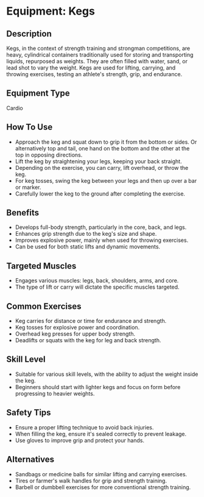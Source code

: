 # Equipment: Kegs

## Description
 Kegs, in the context of strength training and strongman competitions, are heavy, cylindrical containers traditionally used for storing and transporting liquids, repurposed as weights. They are often filled with water, sand, or lead shot to vary the weight. Kegs are used for lifting, carrying, and throwing exercises, testing an athlete's strength, grip, and endurance.

## Equipment Type
Cardio

## How To Use
<ul><li>Approach the keg and squat down to grip it from the bottom or sides. Or alternatively top and tail, one hand on the bottom and the other at the top in opposing directions.</li><li>Lift the keg by straightening your legs, keeping your back straight.</li><li>Depending on the exercise, you can carry, lift overhead, or throw the keg.</li><li>For keg tosses, swing the keg between your legs and then up over a bar or marker.</li><li>Carefully lower the keg to the ground after completing the exercise.</li></ul>

## Benefits
<ul><li>Develops full-body strength, particularly in the core, back, and legs.</li><li>Enhances grip strength due to the keg's size and shape.</li><li>Improves explosive power, mainly when used for throwing exercises.</li><li>Can be used for both static lifts and dynamic movements.</li></ul>

## Targeted Muscles
<ul><li>Engages various muscles: legs, back, shoulders, arms, and core.</li><li>The type of lift or carry will dictate the specific muscles targeted.</li></ul>

## Common Exercises
<ul><li>Keg carries for distance or time for endurance and strength.</li><li>Keg tosses for explosive power and coordination.</li><li>Overhead keg presses for upper body strength.</li><li>Deadlifts or squats with the keg for leg and back strength.</li></ul>

## Skill Level
<ul><li>Suitable for various skill levels, with the ability to adjust the weight inside the keg.</li><li>Beginners should start with lighter kegs and focus on form before progressing to heavier weights.</li></ul>

## Safety Tips
<ul><li>Ensure a proper lifting technique to avoid back injuries.</li><li>When filling the keg, ensure it's sealed correctly to prevent leakage.</li><li>Use gloves to improve grip and protect your hands.</li></ul>

## Alternatives
<ul><li>Sandbags or medicine balls for similar lifting and carrying exercises.</li><li>Tires or farmer's walk handles for grip and strength training.</li><li>Barbell or dumbbell exercises for more conventional strength training.</li></ul>

